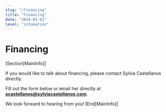 ```yaml
---
slug: "/financing"
title: "Financing"
date: "2024-01-01"
level: "infomation"
---
```

# Financing
[Section[MainInfo]]

If you would like to talk about financing, please contact Sylvia Castellanos directly.

Fill out the form below or email her directly at **scastellanos@sylviacastellanos.com**.

We look forward to hearing from you!
[End[MainInfo]]
